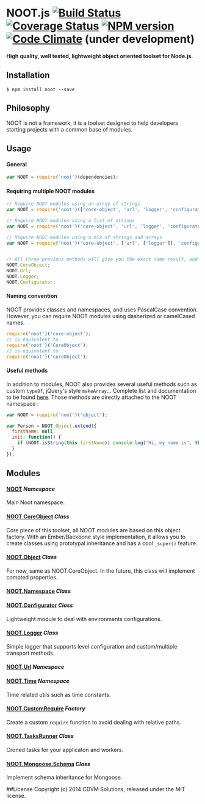 # NOOT.js [![Build Status](https://travis-ci.org/planorama/noot.js.svg?branch=master)](https://travis-ci.org/planorama/noot.js) [![Coverage Status](https://img.shields.io/coveralls/planorama/noot.js.svg)](https://coveralls.io/r/planorama/noot.js?branch=master) [![NPM version](https://badge.fury.io/js/noot.svg)](http://badge.fury.io/js/noot) [![Code Climate](https://codeclimate.com/github/planorama/noot.js/badges/gpa.svg)](https://codeclimate.com/github/planorama/noot.js) (under development)
**High quality, well tested, lightweight object oriented toolset for Node.js.**


## Installation
```shell
$ npm install noot --save
```

## Philosophy
NOOT is not a framework, it is a toolset designed to help developers starting projects with a common base of modules.


## Usage

#### General
```javascript
var NOOT = require('noot')(dependencies);
```

#### Requiring multiple NOOT modules
```javascript
// Require NOOT modules using an array of strings
var NOOT = require('noot')(['core-object', 'url', 'logger', 'configurator']);

// Require NOOT modules using a list of strings
var NOOT = require('noot')('core-object', 'url', 'logger', 'configurator');

// Require NOOT modules using a mix of strings and arrays
var NOOT = require('noot')('core-object', ['url', ['logger']], 'configurator');


// All three previous methods will give you the exact same result, and attach to NOOT your desired modules :
NOOT.CoreObject;
NOOT.Url;
NOOT.Logger;
NOOT.Configurator;
```

#### Naming convention
NOOT provides classes and namespaces, and uses PascalCase convention. However, you can require NOOT modules using dasherized or camelCased names.
```javascript
require('noot')('core-object');
// is equivalent to
require('noot')('CoreObject');
// is equivalent to
require('noot')('coreObject');
```


#### Useful methods
In addition to modules, NOOT also provides several useful methods such as custom `typeOf`, jQuery's style `makeArray`... Complete list and documentation to be found [here](src/noot/utils/README.md). Those methods are directly attached to the NOOT namespace :

```javascript
var NOOT = require('noot')('object');

var Person = NOOT.Object.extend({
  firstName: null,
  init: function() {
    if (NOOT.isString(this.firstName)) console.log('Hi, my name is', this.firstName);
  }
});
```

## Modules

#### [NOOT](src/noot/utils/README.md) *Namespace*
Main Noot namespace.

#### [NOOT.CoreObject](src/core-object/README.md) *Class*
Core piece of this toolset, all NOOT modules are based on this object factory. With an Ember/Backbone style implementation, it allows you to create classes using prototypal inheritance and has a cool `_super()` feature.

#### [NOOT.Object](src/core-object/README.md) *Class*
For now, same as NOOT.CoreObject. In the future, this class will implement compted properties.

#### [NOOT.Namespace](src/namespace/README.md) *Class*

#### [NOOT.Configurator](src/configurator/README.md) *Class*
Lightweight module to deal with environments configurations.

#### [NOOT.Logger](src/logger/README.md) *Class*
Simple logger that supports level configuration and custom/multiple transport methods.

#### [NOOT.Url](src/url/README.md) *Namespace*

#### [NOOT.Time](src/time/README.md) *Namespace*
Time related utils such as time constants.

#### [NOOT.CustomRequire](src/custom-require/README.md) *Factory*
Create a custom `require` function to avoid dealing with relative paths.

#### [NOOT.TasksRunner](src/tasks-runner/README.md) *Class*
Croned tasks for your applicaton and workers.

#### [NOOT.Mongoose.Schema](src/mongoose/README.md) *Class*
Implement schema inheritance for Mongoose.

##License
Copyright (c) 2014 CDVM Solutions, released under the MIT license.